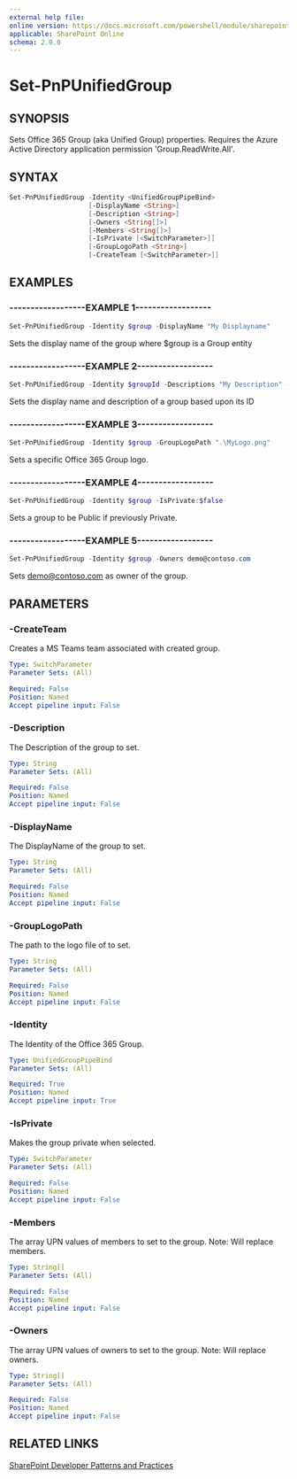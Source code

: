 ```yaml
---
external help file:
online version: https://docs.microsoft.com/powershell/module/sharepoint-pnp/set-pnpunifiedgroup
applicable: SharePoint Online
schema: 2.0.0
---
```

# Set-PnPUnifiedGroup

## SYNOPSIS
Sets Office 365 Group (aka Unified Group) properties. Requires the Azure Active Directory application permission 'Group.ReadWrite.All'.

## SYNTAX 

```powershell
Set-PnPUnifiedGroup -Identity <UnifiedGroupPipeBind>
                    [-DisplayName <String>]
                    [-Description <String>]
                    [-Owners <String[]>]
                    [-Members <String[]>]
                    [-IsPrivate [<SwitchParameter>]]
                    [-GroupLogoPath <String>]
                    [-CreateTeam [<SwitchParameter>]]
```

## EXAMPLES

### ------------------EXAMPLE 1------------------
```powershell
Set-PnPUnifiedGroup -Identity $group -DisplayName "My Displayname"
```

Sets the display name of the group where $group is a Group entity

### ------------------EXAMPLE 2------------------
```powershell
Set-PnPUnifiedGroup -Identity $groupId -Descriptions "My Description" -DisplayName "My DisplayName"
```

Sets the display name and description of a group based upon its ID

### ------------------EXAMPLE 3------------------
```powershell
Set-PnPUnifiedGroup -Identity $group -GroupLogoPath ".\MyLogo.png"
```

Sets a specific Office 365 Group logo.

### ------------------EXAMPLE 4------------------
```powershell
Set-PnPUnifiedGroup -Identity $group -IsPrivate:$false
```

Sets a group to be Public if previously Private.

### ------------------EXAMPLE 5------------------
```powershell
Set-PnPUnifiedGroup -Identity $group -Owners demo@contoso.com
```

Sets demo@contoso.com as owner of the group.

## PARAMETERS

### -CreateTeam
Creates a MS Teams team associated with created group.

```yaml
Type: SwitchParameter
Parameter Sets: (All)

Required: False
Position: Named
Accept pipeline input: False
```

### -Description
The Description of the group to set.

```yaml
Type: String
Parameter Sets: (All)

Required: False
Position: Named
Accept pipeline input: False
```

### -DisplayName
The DisplayName of the group to set.

```yaml
Type: String
Parameter Sets: (All)

Required: False
Position: Named
Accept pipeline input: False
```

### -GroupLogoPath
The path to the logo file of to set.

```yaml
Type: String
Parameter Sets: (All)

Required: False
Position: Named
Accept pipeline input: False
```

### -Identity
The Identity of the Office 365 Group.

```yaml
Type: UnifiedGroupPipeBind
Parameter Sets: (All)

Required: True
Position: Named
Accept pipeline input: True
```

### -IsPrivate
Makes the group private when selected.

```yaml
Type: SwitchParameter
Parameter Sets: (All)

Required: False
Position: Named
Accept pipeline input: False
```

### -Members
The array UPN values of members to set to the group. Note: Will replace members.

```yaml
Type: String[]
Parameter Sets: (All)

Required: False
Position: Named
Accept pipeline input: False
```

### -Owners
The array UPN values of owners to set to the group. Note: Will replace owners.

```yaml
Type: String[]
Parameter Sets: (All)

Required: False
Position: Named
Accept pipeline input: False
```

## RELATED LINKS

[SharePoint Developer Patterns and Practices](https://aka.ms/sppnp)
